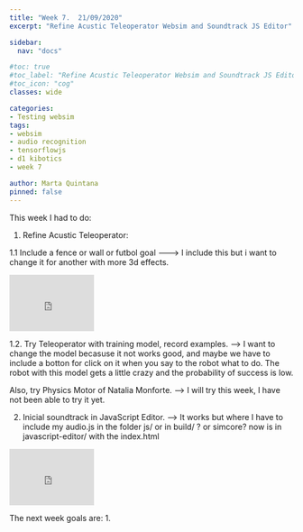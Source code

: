 ```yaml
---
title: "Week 7.  21/09/2020"
excerpt: "Refine Acustic Teleoperator Websim and Soundtrack JS Editor"

sidebar:
  nav: "docs"

#toc: true
#toc_label: "Refine Acustic Teleoperator Websim and Soundtrack JS Editor"
#toc_icon: "cog"
classes: wide

categories:
- Testing websim
tags:
- websim
- audio recognition
- tensorflowjs
- d1 kibotics
- week 7

author: Marta Quintana
pinned: false
---
```


This week I had to do:

1. Refine Acustic Teleoperator: 

1.1 Include a fence or wall or futbol goal ---> I include this but i want to change it for another with more 3d effects.


<iframe width="150" height="100" src="https://youtube.com/embed/nPeCAb47jiU" frameborder="0" allow="autoplay; encrypted-media" allowfullscreen></iframe>


1.2. Try Teleoperator with training model, record examples.  --> I want to change the model becasuse it not works good, and maybe we have to include a botton 	   for click on it when you say to the robot what to do. The robot with this model gets a little crazy and the probability of success is low. 
	
Also, try Physics Motor of Natalia Monforte. --> I will try this week, I have not been able to try it yet.



2. Inicial soundtrack in JavaScript Editor. --> It works but where I have to include my audio.js in the folder js/ or in build/ ? or simcore? now is in javascript-editor/ with the index.html

<iframe width="150" height="100" src="https://youtube.com/embed/c__BayBCSX4" frameborder="0" allow="autoplay; encrypted-media" allowfullscreen></iframe>





The next week goals are:
1.
